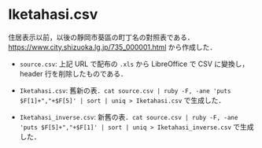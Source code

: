 Iketahasi.csv
===

住居表示以前，以後の靜岡市葵區の町丁名の對照表である． https://www.city.shizuoka.lg.jp/735_000001.html から作成した．

- `source.csv`: 上記 URL で配布の `.xls` から LibreOffice で CSV に變換し， header 行を削除したものである．
- `Iketahasi.csv`: 舊新の表．`cat source.csv | ruby -F, -ane 'puts $F[1]+","+$F[5]' | sort | uniq > Iketahasi.csv` で生成した．

- `Iketahasi_inverse.csv`: 新舊の表．`cat source.csv | ruby -F, -ane 'puts $F[5]+","+$F[1]' | sort | uniq > Iketahasi_inverse.csv` で生成した．
